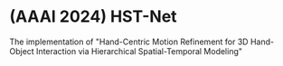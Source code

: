 # (AAAI 2024) HST-Net
The implementation of "Hand-Centric Motion Refinement for 3D Hand-Object Interaction via Hierarchical Spatial-Temporal Modeling"
